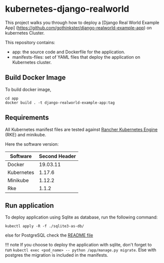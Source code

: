

# kubernetes-django-realworld

This project walks you through how to deploy a [Django Real World Example App] (https://github.com/gothinkster/django-realworld-example-app) on kubernetes Cluster.

This repository contains:

* app: the source code and Dockerfile for the application.
* manifests-files: set of YAML files that deploy the application on Kubernetes cluster.

## Build Docker Image
To build docker image, 
```Shell
cd app
docker build . -t django-realworld-example-app:tag
```
## Requirements

All Kubernetes manifest files are tested against [Rancher Kubernetes Engine](https://rancher.com/docs/rke/latest/en/) (RKE) and minikube.

Here the software version:

| Software      | Second Header |
| ------------- | ------------- |
| Docker        | 19.03.11      |
| Kubernetes    | 1.17.6        |
| Minikube      | 1.12.2        |
| Rke           | 1.1.2         |

## Run application

To deploy application using Sqlite as database, run the following command:

```Shell
kubectl apply -R -f ./sqlite3-as-db/

```

else for PostgreSQL check the [README file](manifests-files/postgres-as-db/README.md)

!!! note
    If you choose to deploy the application with sqlite, don't forget to run `kubectl exec <pod_name> -- python /app/manage.py migrate`. Else with postgres the migration is included in the manifests.



